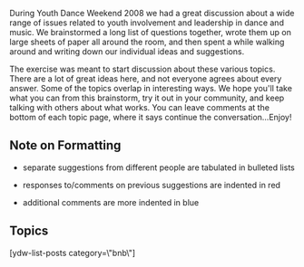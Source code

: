 
During Youth Dance Weekend 2008 we had a great discussion about a wide range of issues related to youth involvement and leadership in dance and music. We brainstormed a long list of questions together, wrote them up on large sheets of paper all around the room, and then spent a while walking around and writing down our individual ideas and suggestions.


The exercise was meant to start discussion about these various topics. There are a lot of great ideas here, and not everyone agrees about every answer. Some of the topics overlap in interesting ways. We hope you'll take what you can from this brainstorm, try it out in your community, and keep talking with others about what works. You can leave comments at the bottom of each topic page, where it says continue the conversation...Enjoy!


Note on Formatting
------------------



 * separate suggestions from different people are tabulated in bulleted lists

 * responses to/comments on previous suggestions are indented in red

 * additional comments are more indented in blue



Topics
------


\[ydw\-list\-posts category\=\\"bnb\\"]



